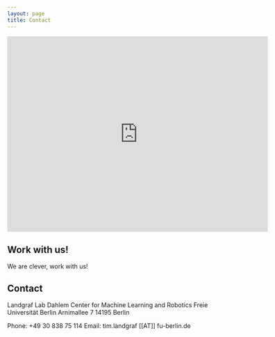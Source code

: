 ```yaml
---
layout: page
title: Contact
---
```

<div class="googleMap">
<iframe src="https://www.google.com/maps/embed?pb=!1m18!1m12!1m3!1d2431.2276276590846!2d13.29442991607577!3d52.45690487980226!2m3!1f0!2f0!3f0!3m2!1i1024!2i768!4f13.1!3m3!1m2!1s0x47a85a6feed59081%3A0xf1f03e1709d7e38!2sArnimallee%207%2C%2014195%20Berlin!5e0!3m2!1sen!2sde!4v1615894542277!5m2!1sen!2sde" width="600" height="450" style="border:0;" allowfullscreen="" loading="lazy"></iframe>
</div>

## Work with us!

We are clever, work with us!

## Contact

Landgraf Lab
Dahlem Center for Machine Learning and Robotics
Freie Universität Berlin
Arnimallee 7
14195 Berlin

Phone: +49 30 838 75 114
Email: tim.landgraf [[AT]] fu-berlin.de
